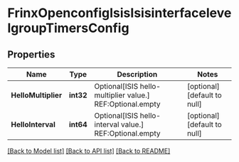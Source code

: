# FrinxOpenconfigIsisIsisinterfacelevelgroupTimersConfig

## Properties
Name | Type | Description | Notes
------------ | ------------- | ------------- | -------------
**HelloMultiplier** | **int32** | Optional[ISIS hello-multiplier value.] REF:Optional.empty | [optional] [default to null]
**HelloInterval** | **int64** | Optional[ISIS hello-interval value.] REF:Optional.empty | [optional] [default to null]

[[Back to Model list]](../README.md#documentation-for-models) [[Back to API list]](../README.md#documentation-for-api-endpoints) [[Back to README]](../README.md)


